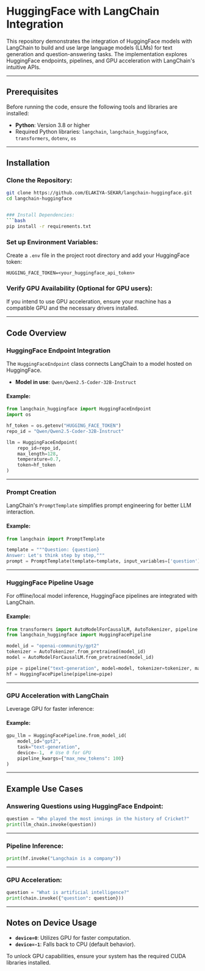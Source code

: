 # HuggingFace with LangChain Integration

This repository demonstrates the integration of HuggingFace models with LangChain to build and use large language models (LLMs) for text generation and question-answering tasks. The implementation explores HuggingFace endpoints, pipelines, and GPU acceleration with LangChain's intuitive APIs.

---

## Prerequisites

Before running the code, ensure the following tools and libraries are installed:

- **Python**: Version 3.8 or higher
- Required Python libraries: `langchain`, `langchain_huggingface`, `transformers`, `dotenv`, `os`

---

## Installation

### Clone the Repository:
```bash
git clone https://github.com/ELAKIYA-SEKAR/langchain-huggingface.git
cd langchain-huggingface


### Install Dependencies:
```bash
pip install -r requirements.txt
```

### Set up Environment Variables:
Create a `.env` file in the project root directory and add your HuggingFace token:
```plaintext
HUGGING_FACE_TOKEN=<your_huggingface_api_token>
```

### Verify GPU Availability (Optional for GPU users):
If you intend to use GPU acceleration, ensure your machine has a compatible GPU and the necessary drivers installed.

---

## Code Overview

### HuggingFace Endpoint Integration

The `HuggingFaceEndpoint` class connects LangChain to a model hosted on HuggingFace.

- **Model in use**: `Qwen/Qwen2.5-Coder-32B-Instruct`

#### Example:
```python
from langchain_huggingface import HuggingFaceEndpoint
import os

hf_token = os.getenv("HUGGING_FACE_TOKEN")
repo_id = "Qwen/Qwen2.5-Coder-32B-Instruct"

llm = HuggingFaceEndpoint(
    repo_id=repo_id,
    max_length=128,
    temperature=0.7,
    token=hf_token
)
```

---

### Prompt Creation

LangChain's `PromptTemplate` simplifies prompt engineering for better LLM interaction.

#### Example:
```python
from langchain import PromptTemplate

template = """Question: {question}
Answer: Let's think step by step,"""
prompt = PromptTemplate(template=template, input_variables=['question'])
```

---

### HuggingFace Pipeline Usage

For offline/local model inference, HuggingFace pipelines are integrated with LangChain.

#### Example:
```python
from transformers import AutoModelForCausalLM, AutoTokenizer, pipeline
from langchain_huggingface import HuggingFacePipeline

model_id = "openai-community/gpt2"
tokenizer = AutoTokenizer.from_pretrained(model_id)
model = AutoModelForCausalLM.from_pretrained(model_id)

pipe = pipeline("text-generation", model=model, tokenizer=tokenizer, max_new_tokens=100)
hf = HuggingFacePipeline(pipeline=pipe)
```

---

### GPU Acceleration with LangChain

Leverage GPU for faster inference:

#### Example:
```python
gpu_llm = HuggingFacePipeline.from_model_id(
    model_id="gpt2",
    task="text-generation",
    device=-1,  # Use 0 for GPU
    pipeline_kwargs={"max_new_tokens": 100}
)
```

---

## Example Use Cases

### Answering Questions using HuggingFace Endpoint:
```python
question = "Who played the most innings in the history of Cricket?"
print(llm_chain.invoke(question))
```

---

### Pipeline Inference:
```python
print(hf.invoke("Langchain is a company"))
```

---

### GPU Acceleration:
```python
question = "What is artificial intelligence?"
print(chain.invoke({"question": question}))
```

---

## Notes on Device Usage

- **`device=0`**: Utilizes GPU for faster computation.
- **`device=-1`**: Falls back to CPU (default behavior).

To unlock GPU capabilities, ensure your system has the required CUDA libraries installed.


